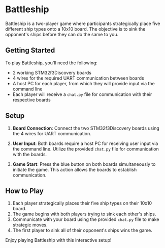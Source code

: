 # Battleship
Battleship is a two-player game where participants strategically place five different ship types onto a 10x10 board. The objective is to sink the opponent's ships before they can do the same to you.

## Getting Started

To play Battleship, you'll need the following:

- 2 working STM32f3Discovery boards
- 4 wires for the required UART communication between boards
- A host PC for each player, from which they will provide input via the command line
- Each player will receive a `chat.py` file for communication with their respective boards

## Setup

1. **Board Connection**: Connect the two STM32f3Discovery boards using the 4 wires for UART communication.

2. **User Input**: Both boards require a host PC for receiving user input via the command line. Utilize the provided `chat.py` file for communication with the boards.

3. **Game Start**: Press the blue button on both boards simultaneously to initiate the game. This action allows the boards to establish communication.

## How to Play

1. Each player strategically places their five ship types on their 10x10 board.
2. The game begins with both players trying to sink each other's ships.
3. Communicate with your board using the provided `chat.py` file to make strategic moves.
4. The first player to sink all of their opponent's ships wins the game.

Enjoy playing Battleship with this interactive setup!

